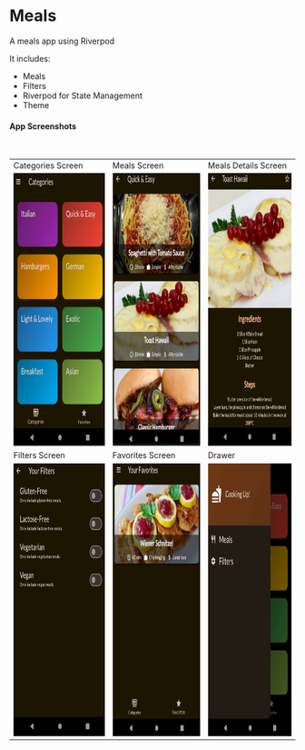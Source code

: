 # Meals

A meals app using Riverpod

It includes:
- Meals
- Filters
- Riverpod for State Management
- Theme
  
#### App Screenshots

<table>
  <tr>
    <td>Categories Screen</td>
     <td>Meals Screen</td>
     <td>Meals Details Screen</td>
  </tr>
  <tr>
    <td><img src="screenshots/Picture1.png" width=270 height=480></td>
    <td><img src="screenshots/Picture2.png" width=270 height=480></td>
    <td><img src="screenshots/Picture3.png" width=270 height=480></td>
  </tr>
  <br>
  <tr>
    <td>Filters Screen</td>
     <td>Favorites Screen</td>
     <td>Drawer</td>
  </tr>
  <tr>
    <td><img src="screenshots/Picture4.png" width=270 height=480></td>
    <td><img src="screenshots/Picture5.png" width=270 height=480></td>
    <td><img src="screenshots/Picture6.png" width=270 height=480></td>
  </tr>
 </table>
